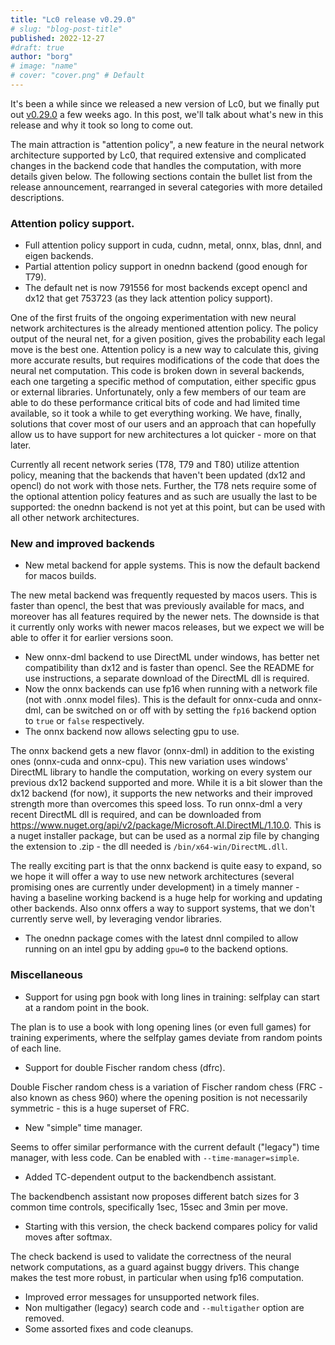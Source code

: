 ```yaml
---
title: "Lc0 release v0.29.0"
# slug: "blog-post-title"
published: 2022-12-27
#draft: true
author: "borg"
# image: "name"
# cover: "cover.png" # Default
---
```


It's been a while since we released a new version of Lc0, but we finally put out [v0.29.0](https://github.com/LeelaChessZero/lc0/releases/tag/v0.29.0) a few weeks ago. In this post, we'll talk about what's new in this release and why it took so long to come out.
<!--more-->

The main attraction is "attention policy", a new feature in the neural network architecture supported by Lc0, that required extensive and complicated changes in the backend code that handles the computation, with more details given below. The following sections contain the bullet list from the release announcement, rearranged in several categories with more detailed descriptions.

### Attention policy support.
* Full attention policy support in cuda, cudnn, metal, onnx, blas, dnnl, and eigen backends.
* Partial attention policy support in onednn backend (good enough for T79).
* The default net is now 791556 for most backends except opencl and dx12 that get 753723 (as they lack attention policy support).

One of the first fruits of the ongoing experimentation with new neural network architectures is the already mentioned attention policy. The policy output of the neural net, for a given position, gives the probability each legal move is the best one. Attention policy is a new way to calculate this, giving more accurate results, but requires modifications of the code that does the neural net computation. This code is broken down in several backends, each one targeting a specific method of computation, either specific gpus or external libraries. Unfortunately, only a few members of our team are able to do these performance critical bits of code and had limited time available, so it took a while to get everything working. We have, finally, solutions that cover most of our users and an approach that can hopefully allow us to have support for new architectures a lot quicker - more on that later.

Currently all recent network series (T78, T79 and T80) utilize attention policy, meaning that the backends that haven't been updated (dx12 and opencl) do not work with those nets. Further, the T78 nets require some of the optional attention policy features and as such are usually the last to be supported: the onednn backend is not yet at this point, but can be used with all other network architectures.

### New and improved backends
* New metal backend for apple systems. This is now the default backend for macos builds.

The new metal backend was frequently requested by macos users. This is faster than opencl, the best that was previously available for macs, and moreover has all features required by the newer nets. The downside is that it currently only works with newer macos releases, but we expect we will be able to offer it for earlier versions soon.

* New onnx-dml backend to use DirectML under windows, has better net compatibility than dx12 and is faster than opencl. See the README for use instructions, a separate download of the DirectML dll is required.
* Now the onnx backends can use fp16 when running with a network file (not with .onnx model files). This is the default for onnx-cuda and onnx-dml, can be switched on or off with by setting the `fp16` backend option to `true` or `false` respectively.
* The onnx backend now allows selecting gpu to use.

The onnx backend gets a new flavor (onnx-dml) in addition to the existing ones (onnx-cuda and onnx-cpu). This new variation uses windows' DirectML library to handle the computation, working on every system our previous dx12 backend supported and more. While it is a bit slower than the dx12 backend (for now), it supports the new networks and their improved strength more than overcomes this speed loss. To run onnx-dml a very recent DirectML dll is required, and can be downloaded from <https://www.nuget.org/api/v2/package/Microsoft.AI.DirectML/1.10.0>. This is a nuget installer package, but can be used as a normal zip file by changing the extension to .zip - the dll needed is `/bin/x64-win/DirectML.dll`.

The really exciting part is that the onnx backend is quite easy to expand, so we hope it will offer a way to use new network architectures (several promising ones are currently under development) in a timely manner - having a baseline working backend is a huge help for working and updating other backends. Also onnx offers a way to support systems, that we don't currently serve well, by leveraging vendor libraries.

* The onednn package comes with the latest dnnl compiled to allow running on an intel gpu by adding `gpu=0` to the backend options.

### Miscellaneous
* Support for using pgn book with long lines in training: selfplay can start at a random point in the book.

The plan is to use a book with long opening lines (or even full games) for training experiments, where the selfplay games deviate from random points of each line.

* Support for double Fischer random chess (dfrc).

Double Fischer random chess is a variation of Fischer random chess (FRC - also known as chess 960) where the opening position is not necessarily symmetric - this is a huge superset of FRC.

* New "simple" time manager.

Seems to offer similar performance with the current default ("legacy") time manager, with less code. Can be enabled with `--time-manager=simple`.

* Added TC-dependent output to the backendbench assistant.

The backendbench assistant now proposes different batch sizes for 3 common time controls, specifically 1sec, 15sec and 3min per move.

* Starting with this version, the check backend compares policy for valid moves after softmax.

The check backend is used to validate the correctness of the neural network computations, as a guard against buggy drivers. This change makes the test more robust, in particular when using fp16 computation.

* Improved error messages for unsupported network files.
* Non multigather (legacy) search code and `--multigather` option are removed.
* Some assorted fixes and code cleanups.

